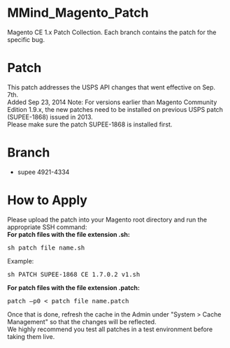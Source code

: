 MMind_Magento_Patch
==================

Magento CE 1.x Patch Collection.
Each branch contains the patch for the specific bug.

# Patch

This patch addresses the USPS API changes that went effective on Sep. 7th.<br />
Added Sep 23, 2014
Note: For versions earlier than Magento Community Edition 1.9.x, the new patches need to be installed on previous USPS patch (SUPEE-1868) issued in 2013.<br /> 
Please make sure the patch SUPEE-1868 is installed first. 

# Branch

- supee 4921-4334

# How to Apply

Please upload the patch into your Magento root directory and run the appropriate SSH command:<br />
**For patch files with the file extension .sh:** 

<pre>
sh patch_file_name.sh
</pre>

Example: 
<pre>
sh PATCH_SUPEE-1868_CE_1.7.0.2_v1.sh
</pre>

**For patch files with the file extension .patch:**

<pre>
patch –p0 < patch_file_name.patch
</pre>

Once that is done, refresh the cache in the Admin under "System > Cache Management" so that the changes will be reflected.<br />
We highly recommend you test all patches in a test environment before taking them live.